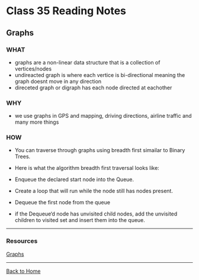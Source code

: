 # Class 35 Reading Notes

## Graphs

### WHAT

- graphs are a non-linear data structure that is a collection of vertices/nodes
- undireacted graph is where each vertice is bi-directional meaning the graph doesnt move in any direction
- direceted graph or digraph has each node directed at eachother

### WHY

- we use graphs in GPS and mapping, driving directions, airline traffic and many more things

### HOW

- You can traverse through graphs using breadth first simailar to Binary Trees.
- Here is what the algorithm breadth first traversal looks like:

- Enqueue the declared start node into the Queue.
- Create a loop that will run while the node still has nodes present.
- Dequeue the first node from the queue
- if the Dequeue‘d node has unvisited child nodes, add the unvisited children to visited set and insert them into the queue.

---

### Resources

[Graphs](https://codefellows.github.io/common_curriculum/data_structures_and_algorithms/Code_401/class-35/resources/graphs.html)

---

[Back to Home](../README.md)
